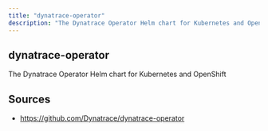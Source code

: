 ```yaml
---
title: "dynatrace-operator"
description: "The Dynatrace Operator Helm chart for Kubernetes and OpenShift"
---
```


## dynatrace-operator

The Dynatrace Operator Helm chart for Kubernetes and OpenShift

## Sources

- https://github.com/Dynatrace/dynatrace-operator
